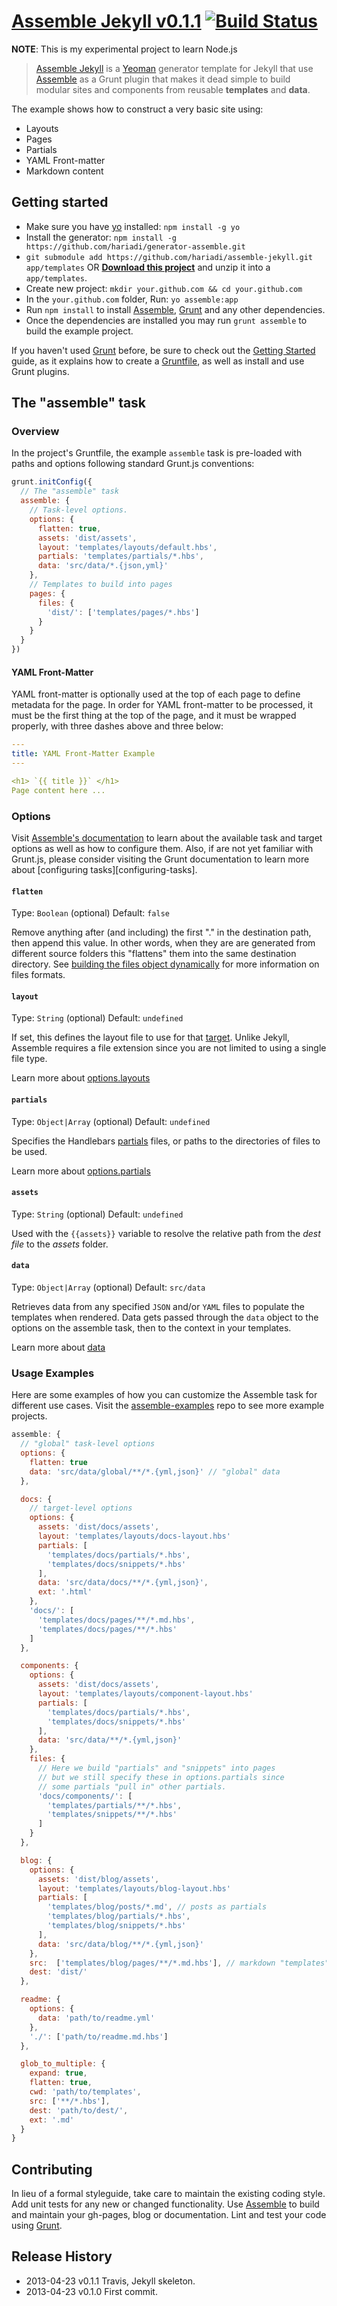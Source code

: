 # [Assemble Jekyll v0.1.1](http://github.com/hariadi/assemble-jekyll) [![Build Status](https://travis-ci.org/hariadi/assemble-jekyll.png?branch=master)](https://travis-ci.org/hariadi/assemble-jekyll)

**NOTE**: This is my experimental project to learn Node.js

> [Assemble Jekyll][assemble-jekyll] is a [Yeoman][yeoman] generator template for Jekyll that use [Assemble][assemble] as a Grunt plugin that makes it dead simple to build modular sites and components from reusable **templates** and **data**.

The example shows how to construct a very basic site using:

* Layouts
* Pages
* Partials
* YAML Front-matter
* Markdown content


## Getting started
* Make sure you have [yo](https://github.com/yeoman/yo) installed:
    `npm install -g yo`
* Install the generator: `npm install -g https://github.com/hariadi/generator-assemble.git`
* `git submodule add https://github.com/hariadi/assemble-jekyll.git app/templates` OR **[Download this project][download]** and unzip it into a `app/templates`. 
* Create new project: `mkdir your.github.com && cd your.github.com`
* In the `your.github.com` folder, Run: `yo assemble:app`
* Run `npm install` to install [Assemble][assemble], [Grunt](http://gruntjs.com/) and any other dependencies.
* Once the dependencies are installed you may run `grunt assemble` to build the example project.

If you haven't used [Grunt](http://gruntjs.com/) before, be sure to check out the [Getting Started](http://gruntjs.com/getting-started) guide, as it explains how to create a [Gruntfile][gruntfile], as well as install and use Grunt plugins. 


## The "assemble" task

### Overview
In the project's Gruntfile, the example `assemble` task is pre-loaded with paths and options following standard Grunt.js conventions:

```js
grunt.initConfig({
  // The "assemble" task
  assemble: {
    // Task-level options.
    options: {
      flatten: true,
      assets: 'dist/assets',
      layout: 'templates/layouts/default.hbs',
      partials: 'templates/partials/*.hbs',
      data: 'src/data/*.{json,yml}'
    },
    // Templates to build into pages
    pages: {
      files: {
        'dist/': ['templates/pages/*.hbs']
      }
    }
  }
})
```

#### YAML Front-Matter
YAML front-matter is optionally used at the top of each page to define metadata for the page. In order for YAML front-matter to be processed, it must be the first thing at the top of the page, and it must be wrapped properly, with three dashes above and three below:

``` yaml
---
title: YAML Front-Matter Example
---

<h1> `{{ title }}` </h1>
Page content here ...
```

### Options
Visit [Assemble's documentation][wiki] to learn about the available task and target options as well as how to configure them. Also, if are not yet familiar with Grunt.js, please consider visiting the Grunt documentation to learn more about [configuring tasks][configuring-tasks]. 

#### `flatten`
Type: `Boolean` (optional)
Default: `false`

Remove anything after (and including) the first "." in the destination path, then append this value. In other words, when they are are generated from different source folders this "flattens" them into the same destination directory. See [building the files object dynamically][files-object] for more information on files formats.


#### `layout`
Type: `String` (optional)
Default: `undefined`

If set, this defines the layout file to use for that [target][tasks-and-targets]. Unlike Jekyll, Assemble requires a file extension since you are not limited to using a single file type.

Learn more about [options.layouts][layouts]

#### `partials`
Type: `Object|Array` (optional)
Default: `undefined` 

Specifies the Handlebars [partials][] files, or paths to the directories of files to be used. 

Learn more about [options.partials][partials]

#### `assets`
Type: `String` (optional)
Default: `undefined`

Used with the `{{assets}}` variable to resolve the relative path from the _dest file_ to the _assets_ folder.


#### `data`
Type: `Object|Array` (optional)
Default: `src/data`

Retrieves data from any specified `JSON` and/or `YAML` files to populate the templates when rendered. Data gets passed through the `data` object to the options on the assemble task, then to the context in your templates. 

Learn more about [data][data]

### Usage Examples 

Here are some examples of how you can customize the Assemble task for different use cases. Visit the [assemble-examples][] repo to see more example projects.

```js
assemble: {
  // "global" task-level options
  options: {
    flatten: true
    data: 'src/data/global/**/*.{yml,json}' // "global" data
  },

  docs: {
    // target-level options
    options: {
      assets: 'dist/docs/assets',
      layout: 'templates/layouts/docs-layout.hbs'
      partials: [
        'templates/docs/partials/*.hbs',
        'templates/docs/snippets/*.hbs'
      ],
      data: 'src/data/docs/**/*.{yml,json}',
      ext: '.html'
    },
    'docs/': [
      'templates/docs/pages/**/*.md.hbs',
      'templates/docs/pages/**/*.hbs'
    ]
  },

  components: {
    options: {
      assets: 'dist/docs/assets',
      layout: 'templates/layouts/component-layout.hbs'
      partials: [
        'templates/docs/partials/*.hbs',
        'templates/docs/snippets/*.hbs'
      ],
      data: 'src/data/**/*.{yml,json}'
    },
    files: {
      // Here we build "partials" and "snippets" into pages
      // but we still specify these in options.partials since
      // some partials "pull in" other partials. 
      'docs/components/': [
        'templates/partials/**/*.hbs', 
        'templates/snippets/**/*.hbs'
      ]
    }
  },

  blog: {
    options: {
      assets: 'dist/blog/assets',
      layout: 'templates/layouts/blog-layout.hbs'
      partials: [
        'templates/blog/posts/*.md', // posts as partials
        'templates/blog/partials/*.hbs',
        'templates/blog/snippets/*.hbs'
      ],
      data: 'src/data/blog/**/*.{yml,json}'
    },
    src:  ['templates/blog/pages/**/*.md.hbs'], // markdown "templates"
    dest: 'dist/'
  },

  readme: {
    options: {
      data: 'path/to/readme.yml'
    },
    './': ['path/to/readme.md.hbs']
  },

  glob_to_multiple: {
    expand: true,
    flatten: true,
    cwd: 'path/to/templates',
    src: ['**/*.hbs'],
    dest: 'path/to/dest/',
    ext: '.md'
  }
}
```

## Contributing
In lieu of a formal styleguide, take care to maintain the existing coding style. Add unit tests for any new or changed functionality. Use [Assemble][assemble] to build and maintain your gh-pages, blog or documentation. Lint and test your code using [Grunt](http://gruntjs.com/).


## Release History
* 2013-04-23    v0.1.1    Travis, Jekyll skeleton. 
* 2013-04-23    v0.1.0    First commit. 

[yeoman]: http://yeoman.io/

[download]: https://github.com/hariadi/assemble-jekyll/archive/master.zip
[assemble]: https://github.com/assemble/assemble/
[assemble-examples]: https://github.com/assemble/assemble-examples
[assemble-jekyll]: https://github.com/hariadi/assemble-jekyll

[wiki]: https://github.com/assemble/assemble/wiki
[layouts]: https://github.com/assemble/assemble/wiki/layouts
[partials]: https://github.com/assemble/assemble/wiki/partials
[data]: https://github.com/assemble/assemble/wiki/data

[gruntfile]: http://gruntjs.com/sample-gruntfile
[configuring tasks]: http://gruntjs.com/configuring-tasks
[tasks-and-targets]: http://gruntjs.com/configuring-tasks#task-configuration-and-targets
[files-object]: http://gruntjs.com/configuring-tasks#building-the-files-object-dynamically
